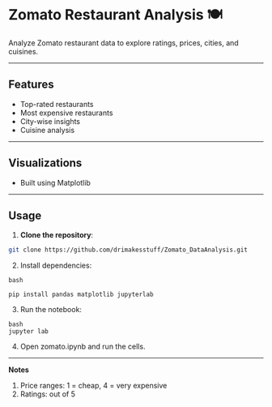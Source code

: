 # **Zomato Restaurant Analysis 🍽️**

Analyze Zomato restaurant data to explore ratings, prices, cities, and cuisines.

---

## **Features**
- Top-rated restaurants
- Most expensive restaurants
- City-wise insights
- Cuisine analysis

---

## **Visualizations**
- Built using Matplotlib

---

## **Usage**

1. **Clone the repository**:
```bash
git clone https://github.com/drimakesstuff/Zomato_DataAnalysis.git
```
2. Install dependencies:
```
bash

pip install pandas matplotlib jupyterlab
```
3. Run the notebook:
```
bash
jupyter lab
```
4. Open zomato.ipynb and run the cells.

---
**Notes**
1. Price ranges: 1 = cheap, 4 = very expensive
2. Ratings: out of 5
